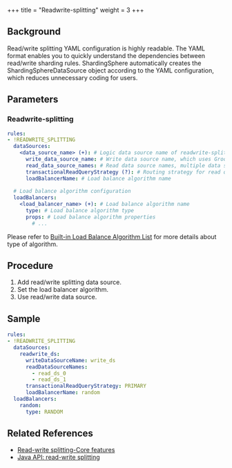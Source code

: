 +++
title = "Readwrite-splitting"
weight = 3
+++

## Background
Read/write splitting YAML configuration is highly readable. The YAML format enables you to quickly understand the dependencies between read/write sharding rules. ShardingSphere automatically creates the ShardingSphereDataSource object according to the YAML configuration, which reduces unnecessary coding for users.

## Parameters

### Readwrite-splitting

```yaml
rules:
- !READWRITE_SPLITTING
  dataSources:
    <data_source_name> (+): # Logic data source name of readwrite-splitting, which uses Groovy's Row Value Expressions SPI implementation to parse by default
      write_data_source_name: # Write data source name, which uses Groovy's Row Value Expressions SPI implementation to parse by default
      read_data_source_names: # Read data source names, multiple data source names separated with comma, which uses Groovy's Row Value Expressions SPI implementation to parse by default
      transactionalReadQueryStrategy (?): # Routing strategy for read query within a transaction, values include: PRIMARY (to primary), FIXED (to fixed data source), DYNAMIC (to any data source), default value: DYNAMIC
      loadBalancerName: # Load balance algorithm name
  
  # Load balance algorithm configuration
  loadBalancers:
    <load_balancer_name> (+): # Load balance algorithm name
      type: # Load balance algorithm type
      props: # Load balance algorithm properties
        # ...
```

Please refer to [Built-in Load Balance Algorithm List](/en/user-manual/common-config/builtin-algorithm/load-balance) for more details about type of algorithm.

## Procedure
1. Add read/write splitting data source.
2. Set the load balancer algorithm.
3. Use read/write data source.

## Sample
```yaml
rules:
- !READWRITE_SPLITTING
  dataSources:
    readwrite_ds:
      writeDataSourceName: write_ds
      readDataSourceNames:
        - read_ds_0
        - read_ds_1
      transactionalReadQueryStrategy: PRIMARY
      loadBalancerName: random
  loadBalancers:
    random:
      type: RANDOM
```

## Related References

- [Read-write splitting-Core features](/en/features/readwrite-splitting/)
- [Java API: read-write splitting](/en/user-manual/shardingsphere-jdbc/java-api/rules/readwrite-splitting/)
